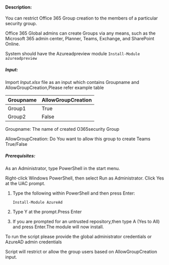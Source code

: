 #### Description:

You can restrict Office 365 Group creation to the members of a particular security group.

Office 365 Global admins can create Groups via any means, such as the Microsoft 365 admin center, Planner, Teams, Exchange, and SharePoint Online.

System should have the Azureadpreview module `Install-Module azureadpreview`

##### Input:
Import _Input.xlsx_ file as an input which contains Groupname and AllowGroupCreation,Please refer example table


 | Groupname    | AllowGroupCreation    |
 |--------------|--------------------   |
 | Group1       | True                  |
 | Group2       | False                 |


Groupname: The name of created O365security Group

AllowGroupCreation: Do You want to allow this group to create Teams True/False



##### Prerequisites:

As an Administrator, type PowerShell in the start menu. 

Right-click Windows PowerShell, then select Run as Administrator. Click Yes at the UAC prompt.
1.	Type the following within PowerShell and then press Enter:

     `Install-Module AzureAd`

2.	Type Y at the prompt.Press Enter

3.	If you are prompted for an untrusted repository,then type A (Yes to All) and press Enter.The module will now install.

To run the script please provide the global administrator credentials or AzureAD admin credentials 

Script will restrict or allow the group users based on AllowGroupCreation input.
